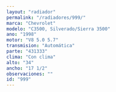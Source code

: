 ```yaml
---
layout: "radiador"
permalink: "/radiadores/999/"
marca: "Chevrolet"
modelo: "C3500, Silverado/Sierra 3500"
ano: "1998"
motor: "V8 5.0 5.7"
transmision: "Automática"
parte: "431333"
clima: "Con clima"
alto: "34"
ancho: "17 1/2"
observaciones: ""
id: "999"
---
```


